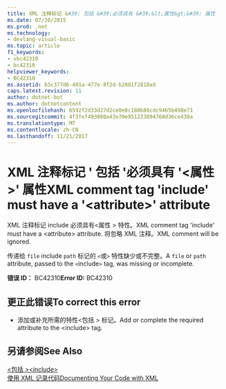 ```yaml
---
title: XML 注释标记 &#39; 包括 &#39;必须具有 &#39;&lt;属性&gt;&#39; 属性
ms.date: 07/20/2015
ms.prod: .net
ms.technology:
- devlang-visual-basic
ms.topic: article
f1_keywords:
- vbc42310
- bc42310
helpviewer_keywords:
- BC42310
ms.assetid: b3c377d6-401a-477e-8f2d-b2881f2818a9
caps.latest.revision: 11
author: dotnet-bot
ms.author: dotnetcontent
ms.openlocfilehash: 6592f2d33d27d2ce0e8c188b86cdc9465b498e71
ms.sourcegitcommit: 4f3fef493080a43e70e951223894768d36ce430a
ms.translationtype: MT
ms.contentlocale: zh-CN
ms.lasthandoff: 11/21/2017
---
```

# <a name="xml-comment-tag-39include39-must-have-a-39ltattributegt39-attribute"></a><span data-ttu-id="86b06-102">XML 注释标记 &#39; 包括 &#39;必须具有 &#39;&lt;属性&gt;&#39; 属性</span><span class="sxs-lookup"><span data-stu-id="86b06-102">XML comment tag &#39;include&#39; must have a &#39;&lt;attribute&gt;&#39; attribute</span></span>
<span data-ttu-id="86b06-103">XML 注释标记 include 必须具有\<属性 > 特性。</span><span class="sxs-lookup"><span data-stu-id="86b06-103">XML comment tag 'include' must have a \<attribute> attribute.</span></span> <span data-ttu-id="86b06-104">将忽略 XML 注释。</span><span class="sxs-lookup"><span data-stu-id="86b06-104">XML comment will be ignored.</span></span>  
  
 <span data-ttu-id="86b06-105">传递给 `file` include `path` 标记的 `<`或`>` 特性缺少或不完整。</span><span class="sxs-lookup"><span data-stu-id="86b06-105">A `file` or `path` attribute, passed to the `<`include`>` tag, was missing or incomplete.</span></span>  
  
 <span data-ttu-id="86b06-106">**错误 ID：** BC42310</span><span class="sxs-lookup"><span data-stu-id="86b06-106">**Error ID:** BC42310</span></span>  
  
## <a name="to-correct-this-error"></a><span data-ttu-id="86b06-107">更正此错误</span><span class="sxs-lookup"><span data-stu-id="86b06-107">To correct this error</span></span>  
  
-   <span data-ttu-id="86b06-108">添加或补充所需的特性\<包括 > 标记。</span><span class="sxs-lookup"><span data-stu-id="86b06-108">Add or complete the required attribute to the \<include> tag.</span></span>  
  
## <a name="see-also"></a><span data-ttu-id="86b06-109">另请参阅</span><span class="sxs-lookup"><span data-stu-id="86b06-109">See Also</span></span>  
 [<span data-ttu-id="86b06-110">\<包括 ></span><span class="sxs-lookup"><span data-stu-id="86b06-110">\<include></span></span>](../../visual-basic/language-reference/xmldoc/include.md)  
 [<span data-ttu-id="86b06-111">使用 XML 记录代码</span><span class="sxs-lookup"><span data-stu-id="86b06-111">Documenting Your Code with XML</span></span>](../../visual-basic/programming-guide/program-structure/documenting-your-code-with-xml.md)
